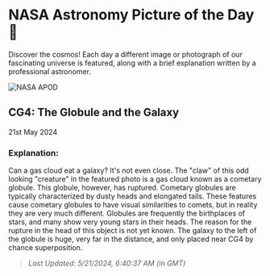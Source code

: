 
  # NASA Astronomy Picture of the Day 🌌

  Discover the cosmos! Each day a different image or photograph of our fascinating universe is featured, along with a brief explanation written by a professional astronomer.

![NASA APOD](https://apod.nasa.gov/apod/image/2405/Cg4Galaxy_CtioRector_1476.jpg)

## CG4: The Globule and the Galaxy

21st May 2024

### Explanation: 

Can a gas cloud eat a galaxy?  It's not even close.  The "claw" of this odd looking "creature" in the featured photo is a gas cloud known as a cometary globule.  This globule, however, has ruptured.  Cometary globules are typically characterized by dusty heads and elongated tails.  These features cause cometary globules to have visual similarities to comets, but in reality they are very much different.  Globules are frequently the birthplaces of stars, and many show very young stars in their heads. The reason for the rupture in the head of this object is not yet known. The galaxy to the left of the globule is huge, very far in the distance, and only placed near CG4 by chance superposition.

> _Last Updated: 5/21/2024, 6:40:37 AM (in GMT)_
